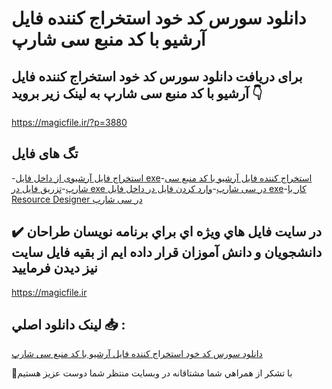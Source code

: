 # دانلود سورس کد خود استخراج کننده فایل آرشیو با کد منبع سی شارپ

## برای دریافت دانلود سورس کد خود استخراج کننده فایل آرشیو با کد منبع سی شارپ به لینک زیر بروید 👇

https://magicfile.ir/?p=3880

## تگ های فایل

-[استخراج فایل آرشیوی از داخل فایل exe](https://magicfile.ir/product/%d8%b3%d9%88%d8%b1%d8%b3-%da%a9%d8%af%d8%ae%d9%88%d8%af-%d8%a7%d8%b3%d8%aa%d8%ae%d8%b1%d8%a7%d8%ac-%da%a9%d9%86%d9%86%d8%af%d9%87-%d9%81%d8%a7%db%8c%d9%84-%d8%a2%d8%b1%d8%b4%db%8c%d9%88-%d9%85%d9%86%d8%a8%d8%b9-%d8%b3%db%8c-%d8%b4%d8%a7%d8%b1%d9%be/)-[استخراج کننده فایل آرشیو با کد منبع سی شارپ](https://magicfile.ir/product/%d8%b3%d9%88%d8%b1%d8%b3-%da%a9%d8%af%d8%ae%d9%88%d8%af-%d8%a7%d8%b3%d8%aa%d8%ae%d8%b1%d8%a7%d8%ac-%da%a9%d9%86%d9%86%d8%af%d9%87-%d9%81%d8%a7%db%8c%d9%84-%d8%a2%d8%b1%d8%b4%db%8c%d9%88-%d9%85%d9%86%d8%a8%d8%b9-%d8%b3%db%8c-%d8%b4%d8%a7%d8%b1%d9%be/)-[تزریق فایل در exe در سی شارپ](https://magicfile.ir/product/%d8%b3%d9%88%d8%b1%d8%b3-%da%a9%d8%af%d8%ae%d9%88%d8%af-%d8%a7%d8%b3%d8%aa%d8%ae%d8%b1%d8%a7%d8%ac-%da%a9%d9%86%d9%86%d8%af%d9%87-%d9%81%d8%a7%db%8c%d9%84-%d8%a2%d8%b1%d8%b4%db%8c%d9%88-%d9%85%d9%86%d8%a8%d8%b9-%d8%b3%db%8c-%d8%b4%d8%a7%d8%b1%d9%be/)-[وارد کردن فایل در داخل فایل exe](https://magicfile.ir/product/%d8%b3%d9%88%d8%b1%d8%b3-%da%a9%d8%af%d8%ae%d9%88%d8%af-%d8%a7%d8%b3%d8%aa%d8%ae%d8%b1%d8%a7%d8%ac-%da%a9%d9%86%d9%86%d8%af%d9%87-%d9%81%d8%a7%db%8c%d9%84-%d8%a2%d8%b1%d8%b4%db%8c%d9%88-%d9%85%d9%86%d8%a8%d8%b9-%d8%b3%db%8c-%d8%b4%d8%a7%d8%b1%d9%be/)-[کار با Resource Designer در سی شارپ](https://magicfile.ir/product/%d8%b3%d9%88%d8%b1%d8%b3-%da%a9%d8%af%d8%ae%d9%88%d8%af-%d8%a7%d8%b3%d8%aa%d8%ae%d8%b1%d8%a7%d8%ac-%da%a9%d9%86%d9%86%d8%af%d9%87-%d9%81%d8%a7%db%8c%d9%84-%d8%a2%d8%b1%d8%b4%db%8c%d9%88-%d9%85%d9%86%d8%a8%d8%b9-%d8%b3%db%8c-%d8%b4%d8%a7%d8%b1%d9%be/)

## ✔️ در سايت فايل هاي ويژه اي براي برنامه نويسان طراحان دانشجويان و دانش آموزان قرار داده ايم از بقيه فايل سايت نيز ديدن فرماييد

https://magicfile.ir


## لينک دانلود اصلي 📥 :

[دانلود سورس کد خود استخراج کننده فایل آرشیو با کد منبع سی شارپ](https://magicfile.ir/product/%d8%b3%d9%88%d8%b1%d8%b3-%da%a9%d8%af%d8%ae%d9%88%d8%af-%d8%a7%d8%b3%d8%aa%d8%ae%d8%b1%d8%a7%d8%ac-%da%a9%d9%86%d9%86%d8%af%d9%87-%d9%81%d8%a7%db%8c%d9%84-%d8%a2%d8%b1%d8%b4%db%8c%d9%88-%d9%85%d9%86%d8%a8%d8%b9-%d8%b3%db%8c-%d8%b4%d8%a7%d8%b1%d9%be/) 


🙏با تشکر از همراهي شما مشتاقانه در وبسایت منتظر شما دوست عزیز هستیم

